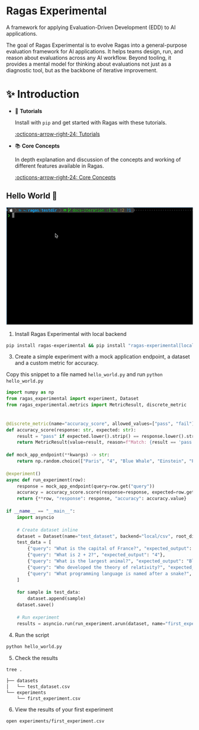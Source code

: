 # Ragas Experimental

A framework for applying Evaluation-Driven Development (EDD) to AI applications.

The goal of Ragas Experimental is to evolve Ragas into a general-purpose evaluation framework for AI applications. It helps teams design, run, and reason about evaluations across any AI workflow. Beyond tooling, it provides a mental model for thinking about evaluations not just as a diagnostic tool, but as the backbone of iterative improvement.

# ✨ Introduction


<div class="grid cards" markdown>

- 🚀 **Tutorials**

    Install with `pip` and get started with Ragas with these tutorials.

    [:octicons-arrow-right-24: Tutorials](tutorials/index.md)

- 📚 **Core Concepts**

    In depth explanation and discussion of the concepts and working of different features available in Ragas.

    [:octicons-arrow-right-24: Core Concepts](core_concepts/index.md)

</div>


## Hello World 👋

![](hello_world.gif)

1. Install Ragas Experimental with local backend

```bash
pip install ragas-experimental && pip install "ragas-experimental[local]"
```


3. Create a simple experiment with a mock application endpoint, a dataset and a custom metric for accuracy.

Copy this snippet to a file named `hello_world.py` and run `python hello_world.py` 

```python
import numpy as np
from ragas_experimental import experiment, Dataset
from ragas_experimental.metrics import MetricResult, discrete_metric  


@discrete_metric(name="accuracy_score", allowed_values=["pass", "fail"])
def accuracy_score(response: str, expected: str):
    result = "pass" if expected.lower().strip() == response.lower().strip() else "fail"
    return MetricResult(value=result, reason=f"Match: {result == 'pass'}")

def mock_app_endpoint(**kwargs) -> str:
    return np.random.choice(["Paris", "4", "Blue Whale", "Einstein", "Python"])

@experiment()
async def run_experiment(row):
    response = mock_app_endpoint(query=row.get("query"))
    accuracy = accuracy_score.score(response=response, expected=row.get("expected_output"))
    return {**row, "response": response, "accuracy": accuracy.value}

if __name__ == "__main__":
    import asyncio
    
    # Create dataset inline
    dataset = Dataset(name="test_dataset", backend="local/csv", root_dir=".")
    test_data = [
        {"query": "What is the capital of France?", "expected_output": "Paris"},
        {"query": "What is 2 + 2?", "expected_output": "4"},
        {"query": "What is the largest animal?", "expected_output": "Blue Whale"},
        {"query": "Who developed the theory of relativity?", "expected_output": "Einstein"},
        {"query": "What programming language is named after a snake?", "expected_output": "Python"},
    ]
    
    for sample in test_data:
        dataset.append(sample)
    dataset.save()
    
    # Run experiment
    results = asyncio.run(run_experiment.arun(dataset, name="first_experiment"))
```

4. Run the script

```bash
python hello_world.py
```

5. Check the results

```bash
tree .
```

```
├── datasets
│   └── test_dataset.csv
└── experiments
    └── first_experiment.csv
```

6. View the results of your first experiment

```bash
open experiments/first_experiment.csv
```